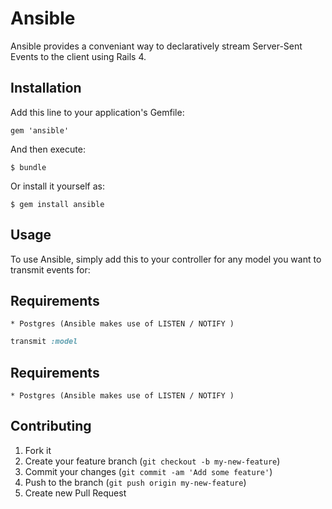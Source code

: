 # Ansible

Ansible provides a conveniant way to declaratively stream Server-Sent Events to the client using Rails 4.

## Installation

Add this line to your application's Gemfile:

    gem 'ansible'

And then execute:

    $ bundle

Or install it yourself as:

    $ gem install ansible

## Usage

To use Ansible, simply add this to your controller for any model you want to transmit events for:

## Requirements

    * Postgres (Ansible makes use of LISTEN / NOTIFY )

```ruby
transmit :model
```

## Requirements

    * Postgres (Ansible makes use of LISTEN / NOTIFY )

## Contributing

1. Fork it
2. Create your feature branch (`git checkout -b my-new-feature`)
3. Commit your changes (`git commit -am 'Add some feature'`)
4. Push to the branch (`git push origin my-new-feature`)
5. Create new Pull Request
